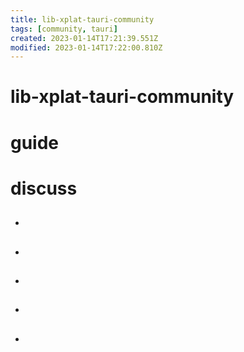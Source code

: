 ```yaml
---
title: lib-xplat-tauri-community
tags: [community, tauri]
created: 2023-01-14T17:21:39.551Z
modified: 2023-01-14T17:22:00.810Z
---
```


# lib-xplat-tauri-community

# guide

# discuss
- ## 

- ## 

- ## 

- ## 

- ## 
